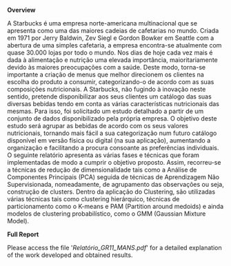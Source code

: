 **Overview**

A Starbucks é uma empresa norte-americana multinacional que se apresenta como uma das maiores cadeias de cafetarias no mundo. Criada em 1971 por Jerry Baldwin, Zev Siegl e 
Gordon Bowker em Seattle com a abertura de uma simples cafetaria, a empresa encontra-se atualmente com quase 30.000 lojas por todo o mundo. Nos dias de hoje cada vez mais é dada à alimentação e nutrição uma elevada importância, maioritariamente devido às maiores preocupações com a saúde. Deste modo, torna-se importante a criação de menus que melhor direcionem os clientes na escolha do produto a consumir, categorizando-o de acordo com as suas composições nutricionais. A Starbucks, não fugindo à inovação neste sentido, pretende disponibilizar aos seus clientes um catálogo das suas diversas bebidas tendo em conta as várias características nutricionais das mesmas. Para isso, foi solicitado um estudo detalhado a partir de um conjunto de dados disponibilizado pela própria empresa. O objetivo deste estudo será agrupar as bebidas de acordo com os seus valores nutricionais, tornando mais fácil a sua categorização num futuro catálogo disponível em versão física ou digital (na sua aplicação), aumentando a organização e facilitando a procura consoante as preferências individuais. O seguinte relatório apresenta as várias fases e técnicas que foram implementadas de modo a cumprir o objetivo proposto. Assim, recorreu-se a técnicas de redução de dimensionalidade tais como a Análise de Componentes Principais (PCA) seguida de técnicas de Aprendizagem Não Supervisionada, nomeadamente, de agrupamento das observações ou seja, construção de clusters. Dentro da aplicação do Clustering, são utilizadas várias técnicas tais como clustering hierárquico, técnicas de particionamento como o K-means e PAM (Partition around medoids) e ainda modelos de clustering probabilístico, como o GMM (Gaussian Mixture Model).


**Full Report**

Please access the file '*Relatório_GR11_MANS.pdf*' for a detailed explanation of the work developed and obtained results.
